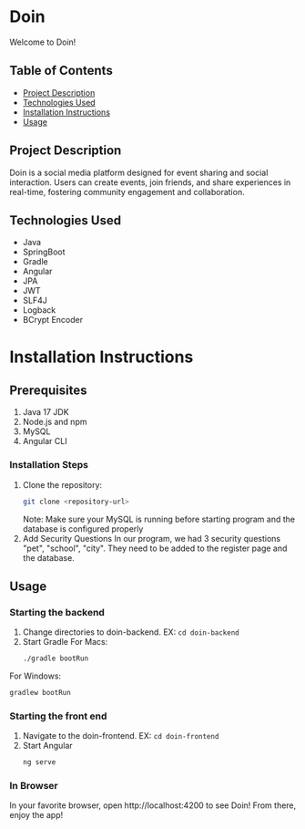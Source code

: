 # Doin
Welcome to Doin!
## Table of Contents
- [Project Description](#project-description)
- [Technologies Used](#technologies-used)
- [Installation Instructions](#installation-instructions)
- [Usage](#usage)

## Project Description
Doin is a social media platform designed for event sharing and social interaction. 
Users can create events, join friends, and share experiences in real-time, fostering community engagement and collaboration.

## Technologies Used
<ul>
  <li>Java</li>
  <li>SpringBoot</li>
  <li>Gradle</li>
  <li>Angular</li>
  <li>JPA</li>
  <li>JWT</li>
  <li>SLF4J</li>
  <li>Logback</li>
  <li>BCrypt Encoder</li>
</ul>

# Installation Instructions
## Prerequisites
<ol>
  <li>Java 17 JDK</li>
  <li>Node.js and npm</li>
  <li>MySQL</li>
  <li>Angular CLI</li>
</ol>

### Installation Steps
1. Clone the repository:
   ```bash
   git clone <repository-url>
   ```
   Note: Make sure your MySQL is running before starting program and the database is configured properly
2. Add Security Questions
   In our program, we had 3 security questions "pet", "school", "city".
   They need to be added to the register page and the database. 


## Usage
### Starting the backend
1. Change directories to doin-backend. EX: `cd doin-backend`
2. Start Gradle
   For Macs:
   ```bash
   ./gradle bootRun
   ```
  For Windows:
  ```bash
  gradlew bootRun
  ```
### Starting the front end
1. Navigate to the doin-frontend. EX: `cd doin-frontend`
2. Start Angular
   ```bash
   ng serve
   ```
### In Browser
In your favorite browser, open http://localhost:4200 to see Doin! From there, enjoy the app!
